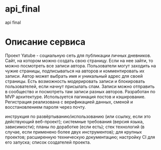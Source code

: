 # api_final
api final
# Описание сервиса
Проект Yatube - cоциальную сеть для публикации личных дневников.
Сайт, на котором можно создать свою страницу. Если на нее зайти, то можно посмотреть все записи автора. Пользователи могут заходить на чужие страницы, подписываться на авторов и комментировать их записи. Автор может выбрать имя и уникальный адрес для своей страницы. Есть возможность модерировать записи и блокировать пользователей, если начнут присылать спам. Записи можно отправить в сообщество и посмотреть там записи разных авторов.
Разработан по MVP архитектуре. Используется пагинация постов и кэширование. Регистрация реализована с верификацией данных, сменой и восстановлением пароля через почту.

инструкция по развёртыванию/использованию (или ссылку, если это действующий веб-проект);
системные требования (версия языка, зависимости);
планы по доработке (если есть);
стек технологий (в случае, если применено более двух инструментов);
для крупных проектов;
расширенную техническую документацию;
настройку CI для его запуска;
список создателей проекта.
